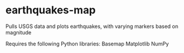# earthquakes-map
Pulls USGS data and plots earthquakes, with varying markers based on magnitude

Requires the following Python libraries:
  Basemap
  Matplotlib
  NumPy
  
